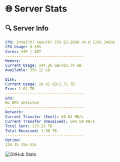 # 🌐 Server Stats
## 🔍 Server Info
```yaml
CPU: Intel(R) Xeon(R) CPU E5-2699 v4 @ 1336.34GHz
CPU Usage: 0.30%
Cores: 44P | 88T
-----------------------------------
Memory:
Current Usage: 144.26 GB/503.74 GB
Available: 356.12 GB
-----------------------------------
Disk:
Current Usage: 20.81 GB/1.71 TB
Free: 1.61 TB
-----------------------------------
GPU:
No GPU detected
-----------------------------------
Network:
Current Transfer (Sent): 58.03 MB/s
Current Transfer (Received): 594.59 KB/s
Total Sent: 123.23 TB
Total Received: 1.98 TB
-----------------------------------
Uptime:
12d 2h 15m 52s
```
![GitHub Stats](https://img.shields.io/badge/Updated-2025-02-20_00:59:10-blue)